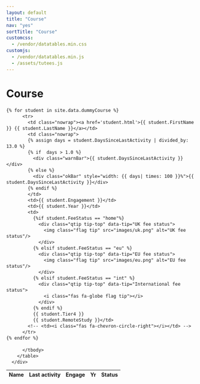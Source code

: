 ```yaml
---
layout: default
title: "Course"
nav: "yes"
sortTitle: "Course"
customcss:
  - /vendor/datatables.min.css
customjs:
  - /vendor/datatables.min.js
  - /assets/tutees.js
---
```


<div class="container main">
  <h1>Course</h1>

  <div class="row">
   <div class="col-md-6">
      <table class="table table-hover table-sm" id="DataTable">
        <thead class="thead-dark">
          <tr>
            <th scope="col">Name</th>
            <th scope="col" >Last activity</th>
            <!--<th style="width: 6em"> </th> -->
            <th scope="col">Engage</th>    
            <th scope="col">Yr</th>
            <th scope="col">Status</th>
            <!-- <th scope="col"></th>  -->
          </tr>
        </thead>
        <tbody>

    {% for student in site.data.dummyCourse %}
          <tr>
            <td class="nowrap"><a href='student.html'>{{ student.FirstName }} {{ student.LastName }}</a></td>
            <td class="nowrap">
            {% assign days = student.DaysSinceLastActivity | divided_by: 13.0 %}
            {% if  days > 1.0 %}
              <div class="warnBar">{{ student.DaysSinceLastActivity }}</div>
            {% else %}
              <div class="okBar" style="width: {{ days| times: 100 }}%">{{ student.DaysSinceLastActivity }}</div>
            {% endif %}
            </td>
            <td>{{ student.Engagement }}</td>
            <td>{{ student.Year }}</td>
            <td>
              {%if student.FeeStatus == "home"%}
                <div class="qtip tip-top" data-tip="UK fee status">
                  <img class="flag tip" src="images/uk.png" alt="UK fee status"/>
                </div>
              {% elsif student.FeeStatus == "eu" %}
                <div class="qtip tip-top" data-tip="EU fee status">
                  <img class="flag tip" src="images/eu.png" alt="EU fee status"/>
                </div>
              {% elsif student.FeeStatus == "int" %}
                <div class="qtip tip-top" data-tip="International fee status">     
                  <i class="fas fa-globe flag tip"></i>
                </div>
              {% endif %}
              {{ student.Tier4 }}
              {{ student.RemoteStudy }}</td>
            <!-- <td><i class="fas fa-chevron-circle-right"></i></td> -->
          </tr>
    {% endfor %}

          </tbody>
        </table>
      </div>

   <div class="col-md-6 dummygraph">

   </div>
  </div>
</div>

